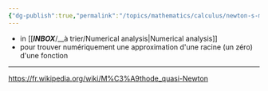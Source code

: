 ```yaml
---
{"dg-publish":true,"permalink":"/topics/mathematics/calculus/newton-s-method/","dgHomeLink":true,"dgPassFrontmatter":false}
---
```



- in [[___INBOX___/__à trier/Numerical analysis|Numerical analysis]]
- pour trouver numériquement une approximation d'une racine (un zéro) d'une fonction

---
https://fr.wikipedia.org/wiki/M%C3%A9thode_quasi-Newton
